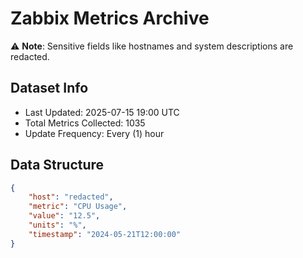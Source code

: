 # Zabbix Metrics Archive

⚠️ **Note**: Sensitive fields like hostnames and system descriptions are redacted.

## Dataset Info
- Last Updated: 2025-07-15 19:00 UTC
- Total Metrics Collected: 1035
- Update Frequency: Every (1) hour

## Data Structure
```json
{
    "host": "redacted",
    "metric": "CPU Usage",
    "value": "12.5",
    "units": "%",
    "timestamp": "2024-05-21T12:00:00"
}
```
